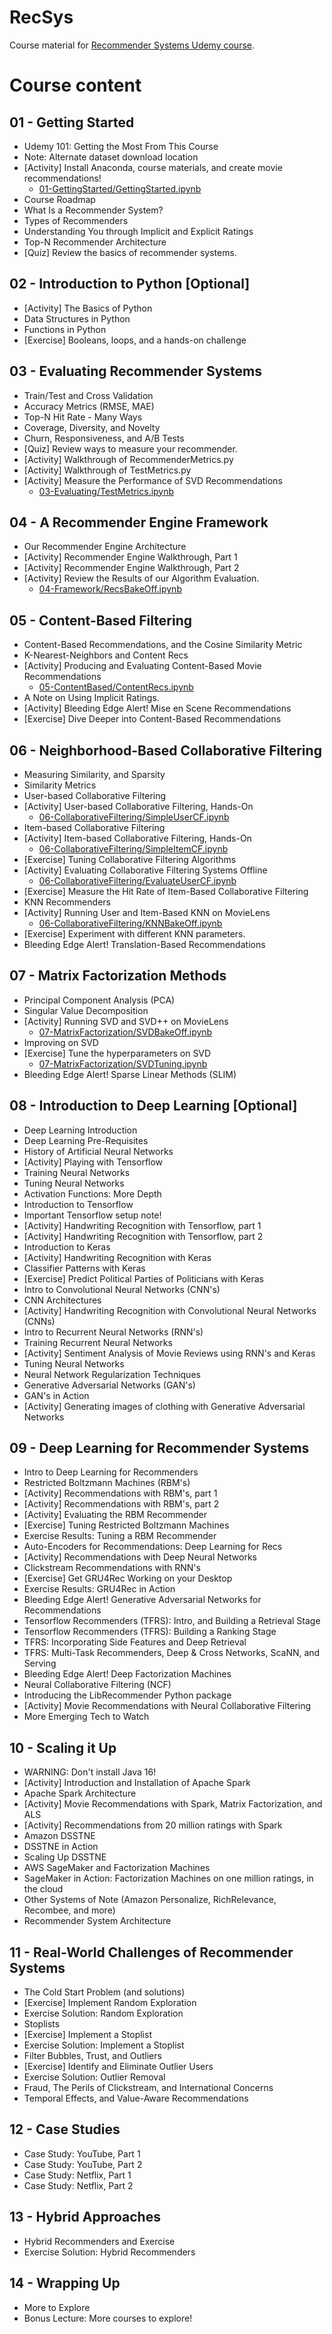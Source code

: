 # RecSys
Course material for [Recommender Systems Udemy course](https://www.udemy.com/course/building-recommender-systems-with-machine-learning-and-ai/).

# Course content

## 01 - Getting Started
- Udemy 101: Getting the Most From This Course
- Note: Alternate dataset download location
- [Activity] Install Anaconda, course materials, and create movie recommendations!
   - [01-GettingStarted/GettingStarted.ipynb](./notebooks/01-GettingStarted/GettingStarted.ipynb)
- Course Roadmap
- What Is a Recommender System?
- Types of Recommenders
- Understanding You through Implicit and Explicit Ratings
- Top-N Recommender Architecture
- [Quiz] Review the basics of recommender systems.

## 02 - Introduction to Python [Optional]
- [Activity] The Basics of Python
- Data Structures in Python
- Functions in Python
- [Exercise] Booleans, loops, and a hands-on challenge

## 03 - Evaluating Recommender Systems
- Train/Test and Cross Validation
- Accuracy Metrics (RMSE, MAE)
- Top-N Hit Rate - Many Ways
- Coverage, Diversity, and Novelty
- Churn, Responsiveness, and A/B Tests
- [Quiz] Review ways to measure your recommender.
- [Activity] Walkthrough of RecommenderMetrics.py
- [Activity] Walkthrough of TestMetrics.py
- [Activity] Measure the Performance of SVD Recommendations
   - [03-Evaluating/TestMetrics.ipynb](./notebooks/03-Evaluating/TestMetrics.ipynb)

## 04 - A Recommender Engine Framework
- Our Recommender Engine Architecture
- [Activity] Recommender Engine Walkthrough, Part 1
- [Activity] Recommender Engine Walkthrough, Part 2
- [Activity] Review the Results of our Algorithm Evaluation.
   - [04-Framework/RecsBakeOff.ipynb](./notebooks/04-Framework/RecsBakeOff.ipynb)

## 05 - Content-Based Filtering
- Content-Based Recommendations, and the Cosine Similarity Metric
- K-Nearest-Neighbors and Content Recs
- [Activity] Producing and Evaluating Content-Based Movie Recommendations
   - [05-ContentBased/ContentRecs.ipynb](./notebooks/05-ContentBased/ContentRecs.ipynb)
- A Note on Using Implicit Ratings.
- [Activity] Bleeding Edge Alert! Mise en Scene Recommendations
- [Exercise] Dive Deeper into Content-Based Recommendations

## 06 - Neighborhood-Based Collaborative Filtering
- Measuring Similarity, and Sparsity
- Similarity Metrics
- User-based Collaborative Filtering
- [Activity] User-based Collaborative Filtering, Hands-On
   - [06-CollaborativeFiltering/SimpleUserCF.ipynb](./notebooks/06-CollaborativeFiltering/SimpleUserCF.ipynb)
- Item-based Collaborative Filtering
- [Activity] Item-based Collaborative Filtering, Hands-On
   - [06-CollaborativeFiltering/SimpleItemCF.ipynb](./notebooks/06-CollaborativeFiltering/SimpleItemCF.ipynb)
- [Exercise] Tuning Collaborative Filtering Algorithms
- [Activity] Evaluating Collaborative Filtering Systems Offline
   - [06-CollaborativeFiltering/EvaluateUserCF.ipynb](./notebooks/06-CollaborativeFiltering/EvaluateUserCF.ipynb)
- [Exercise] Measure the Hit Rate of Item-Based Collaborative Filtering
- KNN Recommenders
- [Activity] Running User and Item-Based KNN on MovieLens
   - [06-CollaborativeFiltering/KNNBakeOff.ipynb](./notebooks/06-CollaborativeFiltering/KNNBakeOff.ipynb)
- [Exercise] Experiment with different KNN parameters.
- Bleeding Edge Alert! Translation-Based Recommendations

## 07 - Matrix Factorization Methods
- Principal Component Analysis (PCA)
- Singular Value Decomposition
- [Activity] Running SVD and SVD++ on MovieLens
   - [07-MatrixFactorization/SVDBakeOff.ipynb](./notebooks/07-MatrixFactorization/SVDBakeOff.ipynb)
- Improving on SVD
- [Exercise] Tune the hyperparameters on SVD
   - [07-MatrixFactorization/SVDTuning.ipynb](./notebooks/07-MatrixFactorization/SVDTuning.ipynb)
- Bleeding Edge Alert! Sparse Linear Methods (SLIM)

## 08 - Introduction to Deep Learning [Optional]
- Deep Learning Introduction
- Deep Learning Pre-Requisites
- History of Artificial Neural Networks
- [Activity] Playing with Tensorflow
- Training Neural Networks
- Tuning Neural Networks
- Activation Functions: More Depth
- Introduction to Tensorflow
- Important Tensorflow setup note!
- [Activity] Handwriting Recognition with Tensorflow, part 1
- [Activity] Handwriting Recognition with Tensorflow, part 2
- Introduction to Keras
- [Activity] Handwriting Recognition with Keras
- Classifier Patterns with Keras
- [Exercise] Predict Political Parties of Politicians with Keras
- Intro to Convolutional Neural Networks (CNN's)
- CNN Architectures
- [Activity] Handwriting Recognition with Convolutional Neural Networks (CNNs)
- Intro to Recurrent Neural Networks (RNN's)
- Training Recurrent Neural Networks
- [Activity] Sentiment Analysis of Movie Reviews using RNN's and Keras
- Tuning Neural Networks
- Neural Network Regularization Techniques
- Generative Adversarial Networks (GAN's)
- GAN's in Action
- [Activity] Generating images of clothing with Generative Adversarial Networks

## 09 - Deep Learning for Recommender Systems
- Intro to Deep Learning for Recommenders
- Restricted Boltzmann Machines (RBM's)
- [Activity] Recommendations with RBM's, part 1
- [Activity] Recommendations with RBM's, part 2
- [Activity] Evaluating the RBM Recommender
- [Exercise] Tuning Restricted Boltzmann Machines
- Exercise Results: Tuning a RBM Recommender
- Auto-Encoders for Recommendations: Deep Learning for Recs
- [Activity] Recommendations with Deep Neural Networks
- Clickstream Recommendations with RNN's
- [Exercise] Get GRU4Rec Working on your Desktop
- Exercise Results: GRU4Rec in Action
- Bleeding Edge Alert! Generative Adversarial Networks for Recommendations
- Tensorflow Recommenders (TFRS): Intro, and Building a Retrieval Stage
- Tensorflow Recommenders (TFRS): Building a Ranking Stage
- TFRS: Incorporating Side Features and Deep Retrieval
- TFRS: Multi-Task Recommenders, Deep & Cross Networks, ScaNN, and Serving
- Bleeding Edge Alert! Deep Factorization Machines
- Neural Collaborative Filtering (NCF)
- Introducing the LibRecommender Python package
- [Activity] Movie Recommendations with Neural Collaborative Filtering
- More Emerging Tech to Watch

## 10 - Scaling it Up
- WARNING: Don't install Java 16!
- [Activity] Introduction and Installation of Apache Spark
- Apache Spark Architecture
- [Activity] Movie Recommendations with Spark, Matrix Factorization, and ALS
- [Activity] Recommendations from 20 million ratings with Spark
- Amazon DSSTNE
- DSSTNE in Action
- Scaling Up DSSTNE
- AWS SageMaker and Factorization Machines
- SageMaker in Action: Factorization Machines on one million ratings, in the cloud
- Other Systems of Note (Amazon Personalize, RichRelevance, Recombee, and more)
- Recommender System Architecture

## 11 - Real-World Challenges of Recommender Systems
- The Cold Start Problem (and solutions)
- [Exercise] Implement Random Exploration
- Exercise Solution: Random Exploration
- Stoplists
- [Exercise] Implement a Stoplist
- Exercise Solution: Implement a Stoplist
- Filter Bubbles, Trust, and Outliers
- [Exercise] Identify and Eliminate Outlier Users
- Exercise Solution: Outlier Removal
- Fraud, The Perils of Clickstream, and International Concerns
- Temporal Effects, and Value-Aware Recommendations

## 12 - Case Studies
- Case Study: YouTube, Part 1
- Case Study: YouTube, Part 2
- Case Study: Netflix, Part 1
- Case Study: Netflix, Part 2

## 13 - Hybrid Approaches
- Hybrid Recommenders and Exercise
- Exercise Solution: Hybrid Recommenders

## 14 - Wrapping Up
- More to Explore
- Bonus Lecture: More courses to explore! 